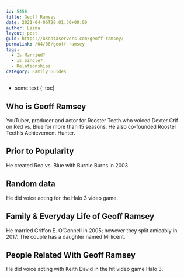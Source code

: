 ```yaml
---
id: 5456
title: Geoff Ramsey
date: 2021-04-06T20:01:30+00:00
author: Laima
layout: post
guid: https://ukdataservers.com/geoff-ramsey/
permalink: /04/06/geoff-ramsey
tags:
  - Is Married?
  - Is Single?
  - Relationships
category: Family Guides
---
```


* some text
{: toc}


## Who is Geoff Ramsey
                  
                  
                  
YouTuber, producer and actor for Rooster Teeth who voiced Dexter Grif on Red vs. Blue for more than 15 seasons. He also co-founded Rooster Teeth&#8217;s Achievement Hunter. 
                  
              
            
              
            
                
                
                
## Prior to Popularity
                  
                  
                  
He created Red vs. Blue with Burnie Burns in 2003.
                  
              
            
              
            
                
                
                
## Random data
                  
                  
                  
He did voice acting for the Halo 3 video game. 
                  
              
            
              
            
                
                
                
## Family & Everyday Life of Geoff Ramsey
                  
                  
                  
He married Griffon E. O&#8217;Connell in 2005; however they split amicably in 2017. The couple has a daughter named Millicent. 
                  
              
            
              
            
                
                
                
## People Related With Geoff Ramsey
                  
                  
                  
He did voice acting with Keith David in the hit video game Halo 3. 
                  
              
            
              
            
                
              
            
              
              
            
            
              
            
          
          
          